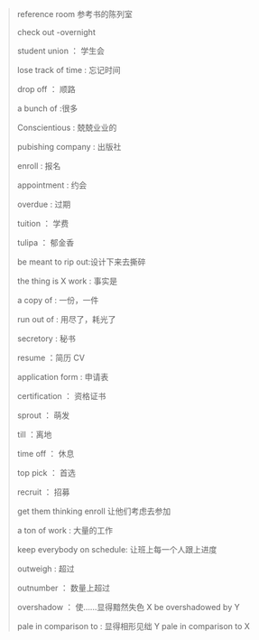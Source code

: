 > reference room 参考书的陈列室
>
> check out -overnight 
>
> student union ： 学生会
>
> lose track of time : 忘记时间
>
> drop off ： 顺路
>
> a bunch of :很多
>
> Conscientious : 兢兢业业的
>
> pubishing company : 出版社
>
> enroll : 报名
>
> appointment : 约会
>
> overdue : 过期
>
> tuition ： 学费
>
> tulipa ： 郁金香
>
> be meant to rip out:设计下来去撕碎
>
> the thing is X work : 事实是
>
> a copy of : 一份，一件 
>
> run out of : 用尽了，耗光了          
>
> secretory : 秘书 
>
> resume ：简历 CV
>
> application form : 申请表
>
> certification ： 资格证书
>
> sprout ： 萌发
>
> till ：离地
>
> time off ： 休息
>
> top pick ： 首选
>
> recruit ： 招募
>
> get them thinking enroll 让他们考虑去参加
>
> a ton of work : 大量的工作
>
> keep everybody on schedule: 让班上每一个人跟上进度
>
> outweigh : 超过
>
> outnumber ： 数量上超过
>
> overshadow ： 使……显得黯然失色 X be overshadowed by Y
>
> pale in comparison to : 显得相形见绌 Y pale in comparison to X